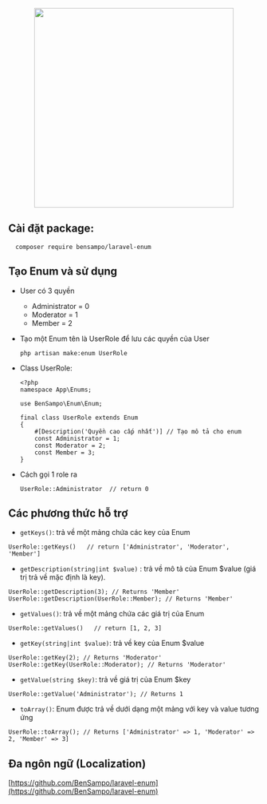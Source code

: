 <p align="center"><a href="https://laravel.com" target="_blank"><img src="https://raw.githubusercontent.com/laravel/art/master/logo-lockup/5%20SVG/2%20CMYK/1%20Full%20Color/laravel-logolockup-cmyk-red.svg" width="400"></a></p>

## Cài đặt package:
```
  composer require bensampo/laravel-enum
```

## Tạo Enum và sử dụng
- User có 3 quyền
  - Administrator = 0
  - Moderator = 1
  - Member = 2

- Tạo một Enum tên là UserRole để lưu các quyền của User
  ```
  php artisan make:enum UserRole
  ```
- Class UserRole:
  ```
  <?php
  namespace App\Enums;

  use BenSampo\Enum\Enum;

  final class UserRole extends Enum
  {
      #[Description('Quyền cao cấp nhất')] // Tạo mô tả cho enum
      const Administrator = 1;
      const Moderator = 2;
      const Member = 3;
  }
  ```
- Cách gọi 1 role ra
  ```
  UserRole::Administrator  // return 0
  ```

## Các phương thức hỗ trợ
- `getKeys()`: trả về một mảng chứa các key của Enum
```
UserRole::getKeys()   // return ['Administrator', 'Moderator', 'Member']
```

- `getDescription(string|int $value)` : trả về mô tả của Enum $value (giá trị trả về mặc định là key).
```
UserRole::getDescription(3); // Returns 'Member'
UserRole::getDescription(UserRole::Member); // Returns 'Member'
```

- `getValues()`: trả về một mảng chứa các giá trị của Enum
```
UserRole::getValues()   // return [1, 2, 3]
```

- `getKey(string|int $value)`: trả về key của Enum $value
```
UserRole::getKey(2); // Returns 'Moderator'
UserRole::getKey(UserRole::Moderator); // Returns 'Moderator'
```

- `getValue(string $key)`: trả về giá trị của Enum $key
```
UserRole::getValue('Administrator'); // Returns 1
```

- `toArray()`: Enum được trả về dưới dạng một mảng với key và value tương ứng
```
UserRole::toArray(); // Returns ['Administrator' => 1, 'Moderator' => 2, 'Member' => 3]
```

## Đa ngôn ngữ (Localization)
[https://github.com/BenSampo/laravel-enum](https://github.com/BenSampo/laravel-enum)
